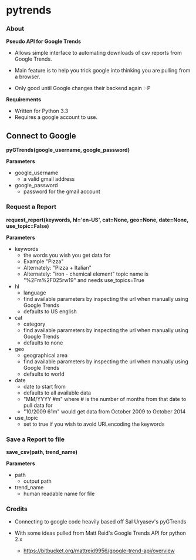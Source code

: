 pytrends
=========

### About

**Pseudo API for Google Trends**

* Allows simple interface to automating downloads of csv reports from Google Trends.
* Main feature is to help you trick google into thinking you are pulling from a browser.


* Only good until Google changes their backend again :-P

**Requirements**
* Written for Python 3.3
* Requires a google account to use.

## Connect to Google
**pyGTrends(google_username, google_password)**

**Parameters**
* google_username
  - a valid gmail address
* google_password
  - password for the gmail account

### Request a Report
**request_report(keywords, hl='en-US', cat=None, geo=None, date=None, use_topic=False)**

**Parameters**
* keywords
  - the words you wish you get data for
  - Example "Pizza"
  - Alternately: "Pizza + Italian"
  - Alternately: "iron - chemical element" topic name is "%2Fm%2F025rw19" and needs use_topics=True
* hl
  - language
  - find available parameters by inspecting the url when manually using Google Trends
  - defaults to US english
* cat
  - category
  - find available parameters by inspecting the url when manually using Google Trends
  - defaults to none
* geo
  - geographical area
  - find available parameters by inspecting the url when manually using Google Trends
  - defaults to world
* date
  - date to start from
  - defaults to all available data
  - "MM/YYYY #m" where # is the number of months from that date to pull data for
  - "10/2009 61m" would get data from October 2009 to October 2014
* use_topic
  - set to true if you wish to avoid URLencoding the keywords

### Save a Report to file
**save_csv(path, trend_name)**

**Parameters**
* path
  - output path
* trend_name
  - human readable name for file

### Credits

* Connecting to google code heavily based off Sal Uryasev's pyGTrends

* With some ideas pulled from Matt Reid's Google Trends API for python 2.x
  - https://bitbucket.org/mattreid9956/google-trend-api/overview
